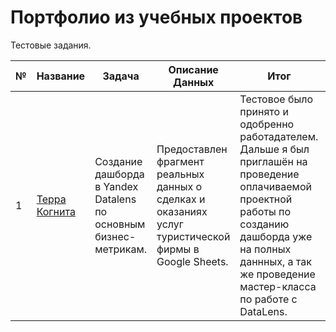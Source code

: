 # Портфолио из учебных проектов

Тестовые задания.
  
| № | Название | Задача | Описание Данных | Итог | Инструменты |
| --- | --- | --- | --- | --- | --- |
| 1 | [Терра Когнита][1] | Создание дашборда в Yandex Datalens по основным бизнес-метрикам. | Предоставлен фрагмент реальных данных о сделках и оказаниях услуг туристической фирмы в Google Sheets. | Тестовое было принято и одобренно работадателем. Дальше я был приглашён на проведение оплачиваемой проектной работы по созданию дашборда уже на полных даннных, а так же проведение мастер-класса по работе с DataLens. | DataLens, Google Sheets, MS Excel |

[1]:https://github.com/FedorSafonov/Projects/tree/main/%D0%A2%D0%B5%D1%81%D1%82%D0%BE%D0%B2%D1%8B%D0%B5/Terra_cognita